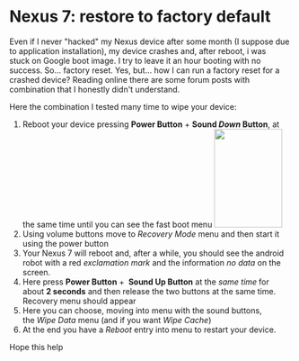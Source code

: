 # Nexus 7: restore to factory default

Even if I never "hacked" my Nexus device after some month (I suppose due to application installation), my device crashes and, after reboot, i was stuck on Google boot image.
I try to leave it an hour booting with no success. So... factory reset.
Yes, but... how I can run a factory reset for a crashed device? Reading online there are some forum posts with combination that I honestly didn't understand.

Here the combination I tested many time to wipe your device:
<ol>
	<li>Reboot your device pressing <strong>Power Button</strong> + <strong>Sound <em>Down</em> Button</strong>, at the same time until you can see the fast boot menu
<a href="http://www.r33net.de/wp-uploads/2012/11/and.png" target="_blank"><img class="aligncenter" alt="" src="http://www.r33net.de/wp-uploads/2012/11/and.png" width="121" height="175" /></a></li>
	<li>Using volume buttons move to <em>Recovery Mode</em> menu and then start it using the power button</li>
	<li>Your Nexus 7 will reboot and, after a while, you should see the android robot with a red <em>exclamation mark</em> and the information <em>no data</em> on the screen.</li>
	<li>Here press <strong>Power Button</strong> + <strong> Sound Up Button</strong> at the <em>same time</em><strong> </strong>for about <strong>2 seconds</strong> and then release the two buttons at the same time. Recovery menu should appear</li>
	<li>Here you can choose, moving into menu with the sound buttons, the <em>Wipe Data</em> menu (and if you want <em>Wipe Cache</em>)</li>
	<li>At the end you have a <em>Reboot </em>entry into menu to restart your device.</li>
</ol>
Hope this help